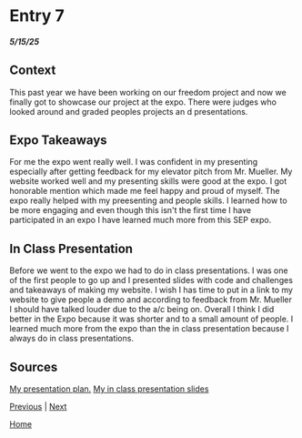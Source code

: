 # Entry 7
##### 5/15/25

## Context 
This past year we have been working on our freedom project and now we finally got to showcase our project at the expo. There were judges who looked around and graded peoples projects an d presentations. 

## Expo Takeaways
For me the expo went really well. I was confident in my presenting especially after getting feedback for my elevator pitch from Mr. Mueller. My website worked well and my presenting skills were good at the expo. I got honorable mention which made me feel happy and proud of myself. The expo really helped with my preesenting and people skills. I learned how to be more engaging and even though this isn't the first time I have participated in an expo I have learned much more from this SEP expo. 

## In Class Presentation
Before we went to the expo we had to do in class presentations. I was one of the first people to go up and I presented slides with code and challenges and takeaways of making my website. I wish I has time to put in a link to my website to give people a demo and according to feedback from Mr. Mueller I should have talked louder due to the a/c being on. Overall I think I did better in the Expo because it was shorter and to a small amount of people. I learned much more from the expo than the in class presentation because I always do in class presentations. 

## Sources
[My presentation plan.](https://github.com/zoyaa5629/sep10-freedom-project/blob/main/prep/plan.md)
[My in class presentation slides](https://docs.google.com/presentation/d/1VRcYfDMLSXLBobTrPsvRemb_itpdEmIZZ_q2U0s1rq4/edit?slide=id.g3593ef364b9_0_6#slide=id.g3593ef364b9_0_6)

[Previous](entry06.md) | [Next](entry08.md)

[Home](../README.md)
